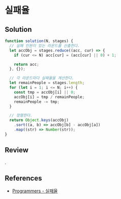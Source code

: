# 실패율

## Solution

```js
function solution(N, stages) {
  // 실패 인원이 있는 라운드를 산출한다.
  let accObj = stages.reduce((acc, cur) => {
    if (cur <= N) acc[cur] = (acc[cur] || 0) + 1;

    return acc;
  }, {});

  // 각 라운드마다 실패율을 계산한다.
  let remainPeople = stages.length;
  for (let i = 1; i <= N; i++) {
    const tmp = accObj[i] || 0;
    accObj[i] = tmp / remainPeople;
    remainPeople -= tmp;
  }

  // 정렬한다.
  return Object.keys(accObj)
    .sort((a, b) => accObj[b] - accObj[a])
    .map((str) => Number(str));
}
```

## Review

.

## References

- [Programmers - 실패율](https://school.programmers.co.kr/learn/courses/30/lessons/42889)
